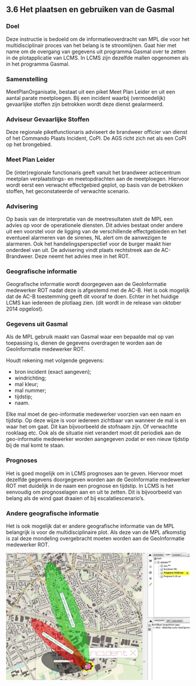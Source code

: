 ## 3.6 Het plaatsen en gebruiken van de Gasmal

### Doel
Deze instructie is bedoeld om de informatieoverdracht van MPL die voor het multidisciplinair
proces van het belang is te stroomlijnen. Gaat hier met name om de overgang van gegevens
uit programma Gasmal over te zetten in de plotapplicatie van LCMS. In LCMS zijn dezelfde
mallen opgenomen als in het programma Gasmal.

### Samenstelling
MeetPlanOrganisatie, bestaat uit een piket Meet Plan Leider en uit een aantal parate
meetploegen. Bij een incident waarbij (vermoedelijk) gevaarlijke stoffen zijn betrokken wordt
deze dienst gealarmeerd.

### Adviseur Gevaarlijke Stoffen
Deze regionale piketfunctionaris adviseert de brandweer officier van dienst of het
Commando Plaats Incident, CoPI. De AGS richt zich net als een CoPI op het brongebied.

### Meet Plan Leider

De (inter)regionale functionaris geeft vanuit het brandweer actiecentrum meetplan verplaatstings- en meetopdrachten aan de meetploegen. Hiervoor wordt eerst een verwacht effectgebied geplot, op basis van de betrokken stoffen, het geconstateerde of verwachte scenario.

### Advisering
Op basis van de interpretatie van de meetresultaten stelt de MPL een advies op voor de
operationele diensten. Dit advies bestaat onder andere uit een voorstel voor de ligging van
de verschillende effectgebieden en het eventueel alarmeren van de sirenes, NL alert om de
aanwezigen te alarmeren. Ook het handelingsperspectief voor de burger maakt hier
onderdeel van uit. De advisering vindt plaats rechtstreek aan de AC-Brandweer. Deze neemt
het advies mee in het ROT.

### Geografische informatie
Geografische informatie wordt doorgegeven aan de GeoInformatie medewerker ROT nadat
deze is afgestemd met de AC-B. Het is ook mogelijk dat de AC-B toestemming geeft dit
vooraf te doen. Echter in het huidige LCMS kan iedereen de plotlaag zien. (dit wordt in de
release van oktober 2014 opgelost).

### Gegevens uit Gasmal
Als de MPL gebruik maakt van Gasmal waar een bepaalde mal op van toepassing is, dienen
de gegevens overdragen te worden aan de GeoInformatie medewerker ROT.

Houdt rekening met volgende gegevens:
- bron incident (exact aangeven);
- windrichting;
- mal kleur;
- mal nummer;
- tijdstip;
- naam.

Elke mal moet de geo-informatie medewerker voorzien van een naam en tijdstip. Op deze
wijze is voor iedereen zichtbaar van wanneer de mal is en waar het om gaat. Dit kan
bijvoorbeeld de stofnaam zijn. Of verwachtte rooklaag etc.
Ook als de situatie niet verandert moet dit periodiek aan de geo-informatie medewerker
worden aangegeven zodat er een nieuw tijdstip bij de mal komt te staan.

### Prognoses
Het is goed mogelijk om in LCMS prognoses aan te geven. Hiervoor moet dezelfde
gegevens doorgegeven worden aan de GeoInformatie medewerker ROT met duidelijk in de
naam een prognose en tijdstip. In LCMS is het eenvoudig om prognoselagen aan en uit te
zetten. Dit is bijvoorbeeld van belang als de wind gaat draaien of bij escalatiescenario’s.

### Andere geografische informatie
Het is ook mogelijk dat er andere geografische informatie van de MPL belangrijk is voor de
multidisciplinaire plot. Als deze van de MPL afkomstig is zal deze mondeling overgebracht
moeten worden aan de GeoInformatie medewerker ROT.

![Gasmalafbeelding](images/195.jpg)